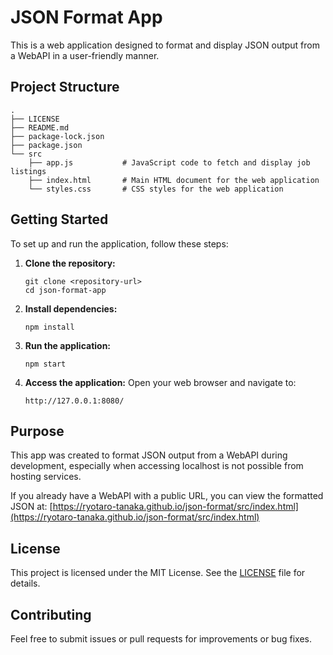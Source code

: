 # JSON Format App

This is a web application designed to format and display JSON output from a WebAPI in a user-friendly manner.

## Project Structure

```
.
├── LICENSE
├── README.md
├── package-lock.json
├── package.json
└── src
    ├── app.js           # JavaScript code to fetch and display job listings
    ├── index.html       # Main HTML document for the web application
    └── styles.css       # CSS styles for the web application
```

## Getting Started

To set up and run the application, follow these steps:

1. **Clone the repository:**
   ```
   git clone <repository-url>
   cd json-format-app
   ```

2. **Install dependencies:**
   ```
   npm install
   ```

3. **Run the application:**
   ```
   npm start
   ```

4. **Access the application:**
   Open your web browser and navigate to:
   ```
   http://127.0.0.1:8080/
   ```

## Purpose

This app was created to format JSON output from a WebAPI during development, especially when accessing localhost is not possible from hosting services. 

If you already have a WebAPI with a public URL, you can view the formatted JSON at:
[https://ryotaro-tanaka.github.io/json-format/src/index.html](https://ryotaro-tanaka.github.io/json-format/src/index.html)

## License

This project is licensed under the MIT License. See the [LICENSE](LICENSE) file for details.

## Contributing

Feel free to submit issues or pull requests for improvements or bug fixes.
